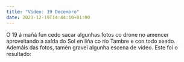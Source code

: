 ```yaml
---
title: "Vídeo: 19 Decembro"
date: 2021-12-19T14:44:10+01:00
---
```


O 19 á mañá fun cedo sacar algunhas fotos co drone no amencer aproveitando a saída do Sol en liña co río Tambre e con todo xeado. Ademáis das fotos, tamén gravei algunha escena de video. Este foi o resultado:

<youtube-embed id="Eanzj-GeAxY" />

